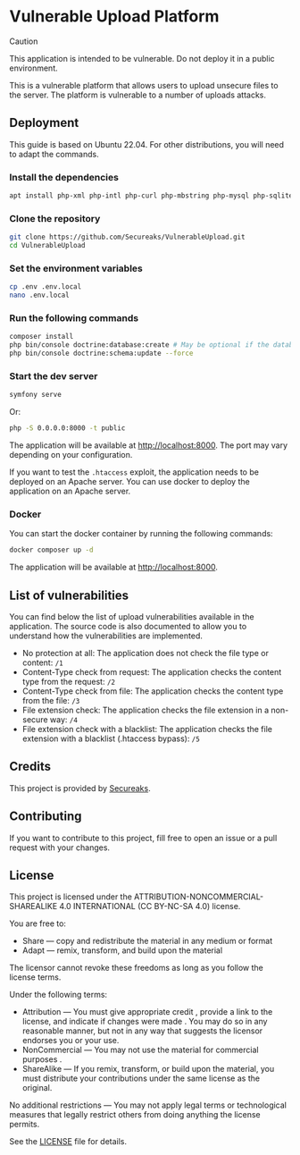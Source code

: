 # Vulnerable Upload Platform

> [!CAUTION]
> This application is intended to be vulnerable. Do not deploy it in a public environment.

This is a vulnerable platform that allows users to upload unsecure files to the server. The platform is vulnerable to a 
number of uploads attacks.

## Deployment

This guide is based on Ubuntu 22.04. For other distributions, you will need to adapt the commands.

### Install the dependencies

```bash
apt install php-xml php-intl php-curl php-mbstring php-mysql php-sqlite3 php-zip php-gd php-imagick
```

### Clone the repository

```bash
git clone https://github.com/Secureaks/VulnerableUpload.git
cd VulnerableUpload
```

### Set the environment variables

```bash
cp .env .env.local
nano .env.local
```

### Run the following commands

```bash
composer install
php bin/console doctrine:database:create # May be optional if the database already exists
php bin/console doctrine:schema:update --force
```

### Start the dev server

```bash
symfony serve
```

Or:

```bash
php -S 0.0.0.0:8000 -t public
```

The application will be available at [http://localhost:8000](http://localhost:8000). The port may vary depending on your
configuration.

If you want to test the `.htaccess` exploit, the application needs to be deployed on an Apache server. You can use docker
to deploy the application on an Apache server.

### Docker

You can start the docker container by running the following commands:

```bash
docker composer up -d
```

The application will be available at [http://localhost:8000](http://localhost:8000).

## List of vulnerabilities

You can find below the list of upload vulnerabilities available in the application. The source code is also documented to allow
you to understand how the vulnerabilities are implemented.

- No protection at all: The application does not check the file type or content: `/1`
- Content-Type check from request: The application checks the content type from the request: `/2`
- Content-Type check from file: The application checks the content type from the file: `/3`
- File extension check: The application checks the file extension in a non-secure way: `/4`
- File extension check with a blacklist: The application checks the file extension with a blacklist (.htaccess bypass): `/5`

## Credits

This project is provided by [Secureaks](https://secureaks.com).

## Contributing

If you want to contribute to this project, fill free to open an issue or a pull request with your changes.

## License

This project is licensed under the ATTRIBUTION-NONCOMMERCIAL-SHAREALIKE 4.0 INTERNATIONAL (CC BY-NC-SA 4.0) license.

You are free to:

- Share — copy and redistribute the material in any medium or format
- Adapt — remix, transform, and build upon the material

The licensor cannot revoke these freedoms as long as you follow the license terms.

Under the following terms:

- Attribution — You must give appropriate credit , provide a link to the license, and indicate if changes were made . You may do so in any reasonable manner, but not in any way that suggests the licensor endorses you or your use.
- NonCommercial — You may not use the material for commercial purposes .
- ShareAlike — If you remix, transform, or build upon the material, you must distribute your contributions under the same license as the original.

No additional restrictions — You may not apply legal terms or technological measures that legally restrict others from doing anything the license permits.

See the [LICENSE](LICENSE) file for details.

